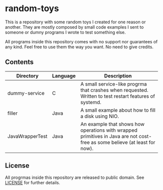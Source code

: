 # random-toys

This is a repository with some random toys I created for one reason or another. 
They are mostly composed by small code examples I sent to someone or dumny 
programs I wrote to test something else.

All programs inside this repository comes with no support nor guarantees of any
kind. Feel free to use them the way you want. No need to give credits.

## Contents

 Directory | Language | Description
 --------- | -------- | -----------
 dummy-service | C | A small service-like progrma that crashes when requested. Written to test restart features of systemd.
 filler | Java | A small example about how to fill a disk using NIO.
 JavaWrapperTest | Java | An example that shows how operations with wrapped primitives in Java are not cost-free as some believe (at least for now).

## License

All progrmas inside this repository are released to public domain. See 
[LICENSE](LICENSE) for further details.


